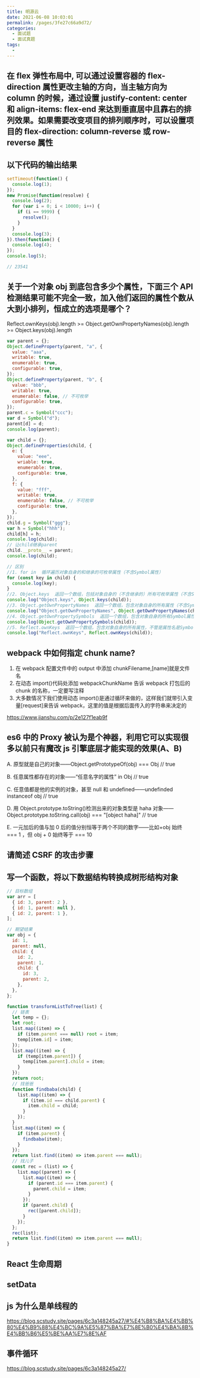 ```yaml
---
title: 明源云
date: 2021-06-08 10:03:01
permalink: /pages/3fe27c66a9d72/
categories:
  - 面试题
  - 面试真题
tags:
  -
---
```


## 在 flex 弹性布局中, 可以通过设置容器的 flex-direction 属性更改主轴的方向，当主轴方向为 column 的时候，通过设置 justify-content: center 和 align-items: flex-end 来达到垂直居中且靠右的排列效果。如果需要改变项目的排列顺序时，可以设置项目的 flex-direction: column-reverse 或 row-reverse 属性

<!-- more -->

## 以下代码的输出结果

```javascript
setTimeout(function() {
  console.log(1);
});
new Promise(function(resolve) {
  console.log(2);
  for (var i = 0; i < 10000; i++) {
    if (i == 9999) {
      resolve();
    }
  }
  console.log(3);
}).then(function() {
  console.log(4);
});
console.log(5);

// 23541
```

## 关于一个对象 obj 到底包含多少个属性，下面三个 API 检测结果可能不完全一致，加入他们返回的属性个数从大到小排列，恒成立的选项是哪个？

Reflect.ownKeys(obj).length >= Object.getOwnPropertyNames(obj).length >= Object.keys(obj).length

```javascript
var parent = {};
Object.defineProperty(parent, "a", {
  value: "aaa",
  writable: true,
  enumerable: true,
  configurable: true,
});
Object.defineProperty(parent, "b", {
  value: "bbb",
  writable: true,
  enumerable: false, // 不可枚举
  configurable: true,
});
parent.c = Symbol("ccc");
var d = Symbol("d");
parent[d] = d;
console.log(parent);

var child = {};
Object.defineProperties(child, {
  e: {
    value: "eee",
    wriable: true,
    enumerable: true,
    configurable: true,
  },
  f: {
    value: "fff",
    writable: true,
    enumerable: false, // 不可枚举
    configurable: true,
  },
});
child.g = Symbol("ggg");
var h = Symbol("hhh");
child[h] = h;
console.log(child);
// 让child继承parent
child.__proto__ = parent;
console.log(child);

// 区别
//1. for in  循环遍历对象自身的和继承的可枚举属性（不含Symbol属性）
for (const key in child) {
  console.log(key);
}
//2. Object.keys  返回一个数组，包括对象自身的（不含继承的）所有可枚举属性（不含Symbol属性）
console.log("Object.keys", Object.keys(child));
//3. Object.getOwnPropertyNames  返回一个数组，包含对象自身的所有属性（不含Symbol属性，但是包括不可枚举属性）
console.log("Object.getOwnPropertyNames", Object.getOwnPropertyNames(child));
//4. Object.getOwnPropertySymbols  返回一个数组，包含对象自身的所有Symbol属性
console.log(Object.getOwnPropertySymbols(child));
//5. Reflect.ownKeys  返回一个数组，包含对象自身的所有属性，不管是属性名是Symbol或字符串，也不管是否可枚举
console.log("Reflect.ownKeys", Reflect.ownKeys(child));
```

## webpack 中如何指定 chunk name?

1. 在 webpack 配置文件中的 output 中添加 chunkFilename,[name]就是文件名
2. 在动态 import()代码处添加 webpackChunkName 告诉 webpack 打包后的 chunk 的名称，一定要写注释
3. 大多数情况下我们使用动态 import()是通过循环来做的，这样我们就带引入变量[request]来告诉 webpack，这里的值是根据后面传入的字符串来决定的

<https://www.jianshu.com/p/2e127f1eab9f>

## es6 中的 Proxy 被认为是个神器，利用它可以实现很多以前只有魔改 js 引擎底层才能实现的效果(A、B)

A. 原型就是自己的对象——Object.getPrototypeOf(obj) === Obj // true

B. 任意属性都存在的对象——“任意名字的属性” in Obj // true

C. 任意值都是他的实例的对象，甚至 null 和 undefined——undefinded instanceof obj // true

D. 用 Object.prototype.toString()检测出来的对象类型是 haha 对象——Object.prototype.toString.call(obj) === "[object haha]" // true

E. 一元加后的值与加 0 后的值分别恒等于两个不同的数字——比如+obj 始终 === 1 ，但 obj + 0 始终等于 === 10

## 请简述 CSRF 的攻击步骤

## 写一个函数，将以下数据结构转换成树形结构对象

```javascript
// 目标数组
var arr = [
  { id: 3, parent: 2 },
  { id: 1, parent: null },
  { id: 2, parent: 1 },
];
```

```javascript
// 期望结果
var obj = {
  id: 1,
  parent: null,
  child: {
    id: 2,
    parent: 1,
    child: {
      id: 3,
      parent: 2,
    },
  },
};

function transformListToTree(list) {
  // 链表
  let temp = {};
  let root;
  list.map((item) => {
    if (item.parent === null) root = item;
    temp[item.id] = item;
  });
  list.map((item) => {
    if (temp[item.parent]) {
      temp[item.parent].child = item;
    }
  });
  return root;
  // 找爸爸
  function findbaba(child) {
    list.map((item) => {
      if (item.id === child.parent) {
        item.child = child;
      }
    });
  }
  list.map((item) => {
    if (item.parent) {
      findbaba(item);
    }
  });
  return list.find((item) => item.parent === null);
  // 找儿子
  const rec = (list) => {
    list.map((parent) => {
      list.map((item) => {
        if (parent.id === item.parent) {
          parent.child = item;
        }
      });
      if (parent.child) {
        rec([parent.child]);
      }
    });
  };
  rec(list);
  return list.find((item) => item.parent === null);
}
```

## React 生命周期

## setData

## js 为什么是单线程的

<https://blog.scstudy.site/pages/6c3a148245a27/#%E4%B8%BA%E4%BB%80%E4%B9%88%E4%BC%9A%E5%87%BA%E7%8E%B0%E4%BA%8B%E4%BB%B6%E5%BE%AA%E7%8E%AF>

## 事件循环

<https://blog.scstudy.site/pages/6c3a148245a27/>
